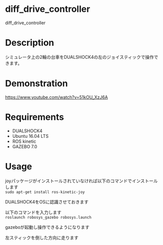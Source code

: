 # diff_drive_controller
diff_drive_controller

# Description
シミュレータ上の2輪の台車をDUALSHOCK4の左のジョイスティックで操作できます。

# Demonstration
https://www.youtube.com/watch?v=51kOU_XzJ6A

# Requirements
* DUALSHOCK4
* Ubuntu 16.04 LTS
* ROS kinetic
* GAZEBO 7.0

# Usage

joyパッケージがインストールされていなければ以下のコマンドでインストールします  
`sudo apt-get install ros-kinetic-joy`

DUALSHOCK4をOSに認識させておきます

以下のコマンドを入力します  
`roslaunch robosys_gazebo robosys.launch`

gazeboが起動し操作できるようになります 

左スティックを倒した方向に走ります

